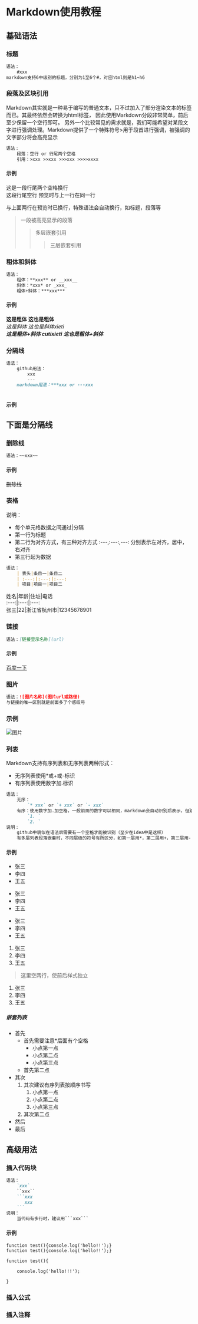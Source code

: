 # Markdown使用教程
## 基础语法
### 标题  
```markdown
语法：
    #xxx
markdown支持6中级别的标题，分别为1至6个#，对应html则是h1~h6
```
### 段落及区块引用
Markdown其实就是一种易于编写的普通文本，只不过加入了部分渲染文本的标签而已。其最终依然会转换为html标签，
因此使用Markdown分段非常简单，前后至少保留一个空行即可。
另外一个比较常见的需求就是，我们可能希望对某段文字进行强调处理。Markdown提供了一个特殊符号>用于段首进行强调，被强调的文字部分将会高亮显示
```markdown
语法：
    段落：空行 or 行尾两个空格
    引用：>xxx >>xxx >>>xxx >>>>xxxx

```
#### 示例
这是一段行尾两个空格换行  
这段行尾空行
预览时与上一行在同一行

与上面两行在预览时已换行，特殊语法会自动换行，如标题，段落等
> 一段被高亮显示的段落
>> 多层嵌套引用
>>> 三层嵌套引用
### 粗体和斜体
```markdown
语法：
    粗体：**xxx** or __xxx__
    斜体：*xxx* or _xxx_
    粗体+斜体：***xxx***
```
#### 示例
**这是粗体** __这也是粗体__  
*这是斜体* _这也是斜体xieti_  
***这是粗体+斜体 cutixieti*** ___这也是粗体+斜体___
### 分隔线
```markdown
语法：
    github用法：
        xxx
        ---
    markdown用法：***xxx or ---xxx
    
```
#### 示例
下面是分隔线
---
### 删除线
```markdown
语法：~~xxx~~
```
#### 示例
~~删除线~~  
### 表格
说明：  
   * 每个单元格数据之间通过|分隔  
   * 第一行为标题  
   * 第二行为对齐方式，有三种对齐方式 :---,:---:,---: 分别表示左对齐，居中，右对齐  
   * 第三行起为数据  
```markdown
语法：
    | 表头|条目一|条目二
    | :---:|:---:|:---:
    | 项目|项目一|项目二
```
   姓名|年龄|住址|电话  
   :---:|:---:|:---:  
   张三|22|浙江省杭州市|12345678901
### 链接
```markdown
语法：[链接显示名称](url)
```
#### 示例
[百度一下](https://www.baidu.com)
### 图片
```markdown
语法：![图片名称](图片url或路径)
与链接的唯一区别就是前面多了个感叹号
```
### 示例
![图片](./testpic.jpg)
### 列表
Markdown支持有序列表和无序列表两种形式：
   * 无序列表使用*或+或-标识
   * 有序列表使用数字加.标识
```markdown
语法：
    无序：
        `* xxx` or `+ xxx` or `- xxx`
    有序：使用数字加.加空格，一般前面的数字可以相同，markdown会自动识别后表示，但建议按顺序书写
        `1. `
        `2. `
说明：
    github中貌似在语法后需要有一个空格才能被识别（至少在idea中是这样）
    有多层列表段落嵌套时，不同层级的符号有所区分，如第一层用*，第二层用+，第三层用-
```
#### 示例

* 张三  
* 李四  
* 王五  

+ 张三
+ 李四
+ 王五

- 张三
- 李四
- 王五

1. 张三 
2. 李四
3. 王五  


>这里空两行，使前后样式独立
   1. 张三 
   1. 李四
   1. 王五  


##### 嵌套列表
* 首先
    + 首先需要注意*后面有个空格
        - 小点第一点
        - 小点第二点
        - 小点第三点
    + 首先第二点
* 其次
    1. 其次建议有序列表按顺序书写
        1. 小点第一点
        2. 小点第二点
        3. 小点第三点
    2. 其次第二点
* 然后
* 最后

## 高级用法
### 插入代码块
```markdown
语法： 
    `xxx`
    ``xxx``
    ```xxx
       xxx
    ```
说明：
    当代码有多行时，建议用```xxx```
```
#### 示例
`function test(){console.log('hello!!');}`  
``function test(){console.log('hello!!');}``
```
function test(){

    console.log('hello!!!');

}
```
### 插入公式
### 插入注释
